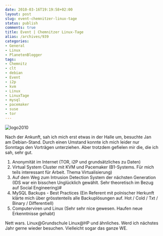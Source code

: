 ```yaml
---
date: 2010-03-16T19:19:58+02:00
layout: post
slug: event-chemnitzer-linux-tage
status: publish
comments: true
title: Event | Chemnitzer Linux-Tage
alias: /archives/939
categories:
- General
- Linux
- PlanetenBlogger
tags:
- Chemnitz
- clt
- debian
- Event
- i2p
- kvm
- Linux
- LinuxTage
- mysql
- pacemaker
- suse
- tor
---
```


![logo2010](/uploads/2010/03/logo2010.png)

Nach der Ankunft, sah ich mich erst etwas in der Halle um, besuchte Jan am Debian-Stand.
Durch einen Umstand konnte ich mich leider nur Sonntags den Vorträgen unterziehen. Aber trotzdem gefielen mir die, die ich sah, sehr gut.

1. Anonymität im Internet (TOR, i2P und grundsätzliches zu Daten)
2. Virtual System Cluster mit KVM und Pacemaker (B1-Systems. Für mich teils interessant für Arbeit. Thema Virtualisierung)
3. Auf dem Weg zum Intrusion Detection System der nächsten Generation (IDS war ein bisschen Unglücklich gewählt. Sehr theoretisch im Bezug auf Social Engineering)#
4. MySQL Backups - Best Practices (Ein Referent mit polnischer Herkunft klärte mich über grösstenteils alle Backuplösungen auf. Hot / Cold / Txt / Binary / Differentiell)
5. Computerviren und Linux (Sehr sehr nice gewesen. Haufen neue Erkenntnisse gehabt)

Nett wars. Linux@Grundschule Linux@HP und ähnliches.
Werd ich nächstes Jahr gerne wieder besuchen. Vielleicht sogar das ganze WE.
